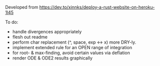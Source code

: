 Developed from https://dev.to/xinnks/deploy-a-rust-website-on-heroku-1l45

To do:

- handle divergences appropriately
- flesh out readme
- perform char replacement (^, space, exp <-> x) more DRY-ly.
- implement extended rule for an OPEN range of integration
- for root- & max-finding, avoid certain values via deflation
- render ODE & ODE2 results graphically
